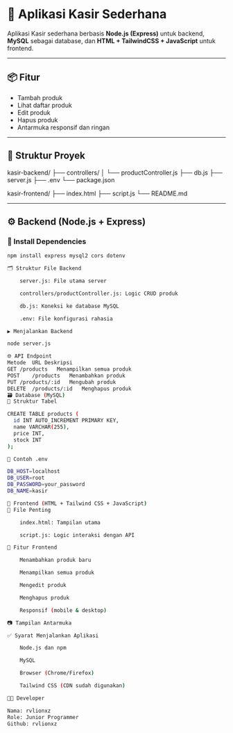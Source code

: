 # 🛒 Aplikasi Kasir Sederhana

Aplikasi Kasir sederhana berbasis **Node.js (Express)** untuk backend, **MySQL** sebagai database, dan **HTML + TailwindCSS + JavaScript** untuk frontend.

---

## 📦 Fitur

- Tambah produk
- Lihat daftar produk
- Edit produk
- Hapus produk
- Antarmuka responsif dan ringan

---

## 🧠 Struktur Proyek

kasir-backend/
├── controllers/
│ └── productController.js
├── db.js
├── server.js
├── .env
└── package.json

kasir-frontend/
├── index.html
├── script.js
└── README.md


---

## ⚙️ Backend (Node.js + Express)

### 🔧 Install Dependencies
```bash
npm install express mysql2 cors dotenv

🗂️ Struktur File Backend

    server.js: File utama server

    controllers/productController.js: Logic CRUD produk

    db.js: Koneksi ke database MySQL

    .env: File konfigurasi rahasia

▶️ Menjalankan Backend

node server.js

🌐 API Endpoint
Metode	URL	Deskripsi
GET	/products	Menampilkan semua produk
POST	/products	Menambahkan produk
PUT	/products/:id	Mengubah produk
DELETE	/products/:id	Menghapus produk
🗃️ Database (MySQL)
📌 Struktur Tabel

CREATE TABLE products (
  id INT AUTO_INCREMENT PRIMARY KEY,
  name VARCHAR(255),
  price INT,
  stock INT
);

🔐 Contoh .env

DB_HOST=localhost
DB_USER=root
DB_PASSWORD=your_password
DB_NAME=kasir

🎨 Frontend (HTML + Tailwind CSS + JavaScript)
📁 File Penting

    index.html: Tampilan utama

    script.js: Logic interaksi dengan API

🎯 Fitur Frontend

    Menambahkan produk baru

    Menampilkan semua produk

    Mengedit produk

    Menghapus produk

    Responsif (mobile & desktop)

📷 Tampilan Antarmuka

✅ Syarat Menjalankan Aplikasi

    Node.js dan npm

    MySQL

    Browser (Chrome/Firefox)

    Tailwind CSS (CDN sudah digunakan)

🧑‍💻 Developer

Nama: rvlionxz
Role: Junior Programmer
Github: rvlionxz
